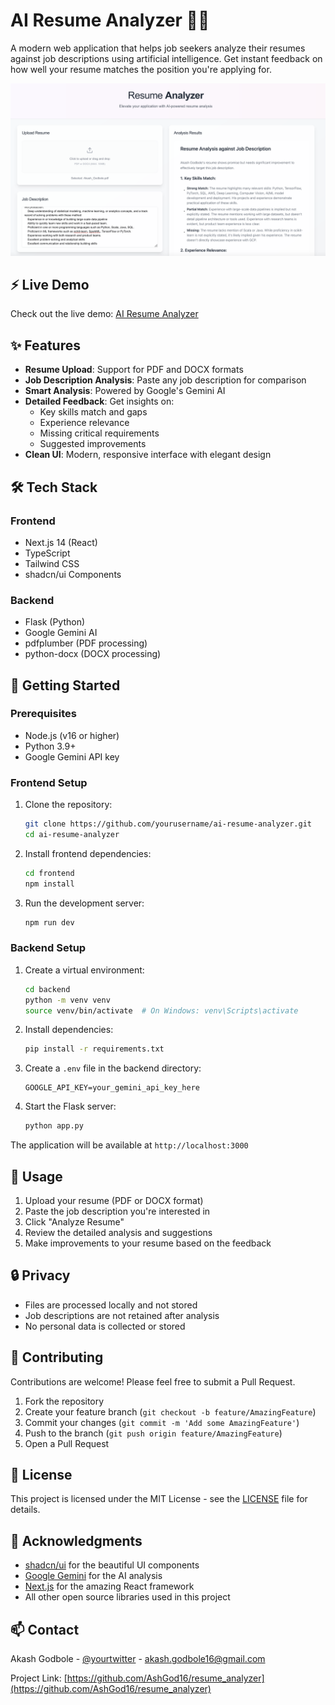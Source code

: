 # AI Resume Analyzer 📄✨

A modern web application that helps job seekers analyze their resumes against job descriptions using artificial intelligence. Get instant feedback on how well your resume matches the position you're applying for.

![AI Resume Analyzer Screenshot](./assets/screenshot.png)

## ⚡ Live Demo

Check out the live demo: [AI Resume Analyzer](https://resume-analyzer-blond.vercel.app/)

## ✨ Features

- **Resume Upload**: Support for PDF and DOCX formats
- **Job Description Analysis**: Paste any job description for comparison
- **Smart Analysis**: Powered by Google's Gemini AI
- **Detailed Feedback**: Get insights on:
  - Key skills match and gaps
  - Experience relevance
  - Missing critical requirements
  - Suggested improvements
- **Clean UI**: Modern, responsive interface with elegant design

## 🛠️ Tech Stack

### Frontend
- Next.js 14 (React)
- TypeScript
- Tailwind CSS
- shadcn/ui Components

### Backend
- Flask (Python)
- Google Gemini AI
- pdfplumber (PDF processing)
- python-docx (DOCX processing)

## 🚀 Getting Started

### Prerequisites
- Node.js (v16 or higher)
- Python 3.9+
- Google Gemini API key

### Frontend Setup
1. Clone the repository:
   ```bash
   git clone https://github.com/yourusername/ai-resume-analyzer.git
   cd ai-resume-analyzer
   ```

2. Install frontend dependencies:
   ```bash
   cd frontend
   npm install
   ```

3. Run the development server:
   ```bash
   npm run dev
   ```

### Backend Setup
1. Create a virtual environment:
   ```bash
   cd backend
   python -m venv venv
   source venv/bin/activate  # On Windows: venv\Scripts\activate
   ```

2. Install dependencies:
   ```bash
   pip install -r requirements.txt
   ```

3. Create a `.env` file in the backend directory:
   ```env
   GOOGLE_API_KEY=your_gemini_api_key_here
   ```

4. Start the Flask server:
   ```bash
   python app.py
   ```

The application will be available at `http://localhost:3000`

## 📝 Usage

1. Upload your resume (PDF or DOCX format)
2. Paste the job description you're interested in
3. Click "Analyze Resume"
4. Review the detailed analysis and suggestions
5. Make improvements to your resume based on the feedback

## 🔒 Privacy

- Files are processed locally and not stored
- Job descriptions are not retained after analysis
- No personal data is collected or stored

## 🤝 Contributing

Contributions are welcome! Please feel free to submit a Pull Request.

1. Fork the repository
2. Create your feature branch (`git checkout -b feature/AmazingFeature`)
3. Commit your changes (`git commit -m 'Add some AmazingFeature'`)
4. Push to the branch (`git push origin feature/AmazingFeature`)
5. Open a Pull Request

## 📜 License

This project is licensed under the MIT License - see the [LICENSE](LICENSE) file for details.

## 🙏 Acknowledgments

- [shadcn/ui](https://ui.shadcn.com/) for the beautiful UI components
- [Google Gemini](https://deepmind.google/technologies/gemini/) for the AI analysis
- [Next.js](https://nextjs.org/) for the amazing React framework
- All other open source libraries used in this project

## 📫 Contact

Akash Godbole - [@yourtwitter](https://x.com/akashgodbole_) - akash.godbole16@gmail.com

Project Link: [https://github.com/AshGod16/resume_analyzer](https://github.com/AshGod16/resume_analyzer)